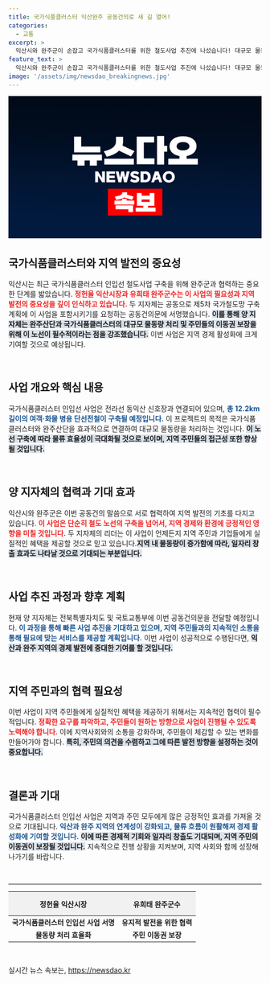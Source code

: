```yaml
---
title: 국가식품클러스터 익산완주 공동건의로 새 길 열어!
categories:
  - 교통
excerpt: >
  익산시와 완주군이 손잡고 국가식품클러스터를 위한 철도사업 추진에 나섰습니다! 대규모 물동량 처리와 주민 이동권 확보를 위해 중요한 이 사업의 향후 계획을 알아보세요. 클릭 후 자세히 확인하세요!
feature_text: >
  익산시와 완주군이 손잡고 국가식품클러스터를 위한 철도사업 추진에 나섰습니다! 대규모 물동량 처리와 주민 이동권 확보를 위해 중요한 이 사업의 향후 계획을 알아보세요. 클릭 후 자세히 확인하세요!
image: '/assets/img/newsdao_breakingnews.jpg'
---
```


<p><img src="/assets/img/newsdao_breakingnews.jpg" alt="pcversion 속보" /></p>

<h2 data-ke-size="size26">국가식품클러스터와 지역 발전의 중요성</h2>

<p data-ke-size="size16">익산시는 최근 국가식품클러스터 인입선 철도사업 구축을 위해 완주군과 협력하는 중요한 단계를 밟았습니다. <b><span style="color: #ee2323;">정헌율 익산시장과 유희태 완주군수는 이 사업의 필요성과 지역 발전의 중요성을 깊이 인식하고 있습니다.</span></b> 두 지자체는 공동으로 제5차 국가철도망 구축계획에 이 사업을 포함시키기를 요청하는 공동건의문에 서명했습니다. <b><span style="background-color: #21538527;">이를 통해 양 지자체는 완주산단과 국가식품클러스터의 대규모 물동량 처리 및 주민들의 이동권 보장을 위해 이 노선이 필수적이라는 점을 강조했습니다.</span></b> 이번 사업은 지역 경제 활성화에 크게 기여할 것으로 예상됩니다.</p>

<p data-ke-size="size16">&nbsp;</p>

<h2 data-ke-size="size26">사업 개요와 핵심 내용</h2>

<p data-ke-size="size16">국가식품클러스터 인입선 사업은 전라선 동익산 신호장과 연결되어 있으며, <b><span style="color: #1a5490;">총 12.2km 길이의 여객·화물 병용 단선전철이 구축될 예정입니다.</span></b> 이 프로젝트의 목적은 국가식품클러스터와 완주산단을 효과적으로 연결하여 대규모 물동량을 처리하는 것입니다. <b><span style="background-color: #21538527;">이 노선 구축에 따라 물류 효율성이 극대화될 것으로 보이며, 지역 주민들의 접근성 또한 향상될 것입니다.</span></b> </p>

<p data-ke-size="size16">&nbsp;</p>

<h2 data-ke-size="size26">양 지자체의 협력과 기대 효과</h2>

<p data-ke-size="size16">익산시와 완주군은 이번 공동건의 말씀으로 서로 협력하여 지역 발전의 기초를 다지고 있습니다. <b><span style="color: #ee2323;">이 사업은 단순히 철도 노선의 구축을 넘어서, 지역 경제와 환경에 긍정적인 영향을 미칠 것입니다.</span></b> 두 지자체의 리더는 이 사업이 언제든지 지역 주민과 기업들에게 실질적인 혜택을 제공할 것으로 믿고 있습니다.<b><span style="background-color: #21538527;">지역 내 물동량이 증가함에 따라, 일자리 창출 효과도 나타날 것으로 기대되는 부분입니다.</span></b></p>

<p data-ke-size="size16">&nbsp;</p>

<h2 data-ke-size="size26">사업 추진 과정과 향후 계획</h2>

<p data-ke-size="size16">현재 양 지자체는 전북특별자치도 및 국토교통부에 이번 공동건의문을 전달할 예정입니다. <b><span style="color: #1a5490;">이 과정을 통해 빠른 사업 추진을 기대하고 있으며, 지역 주민들과의 지속적인 소통을 통해 필요에 맞는 서비스를 제공할 계획입니다.</span></b> 이번 사업이 성공적으로 수행된다면, <b><span style="background-color: #21538527;">익산과 완주 지역의 경제 발전에 중대한 기여를 할 것입니다.</span></b></p>

<p data-ke-size="size16">&nbsp;</p>

<h2 data-ke-size="size26">지역 주민과의 협력 필요성</h2>

<p data-ke-size="size16">이번 사업이 지역 주민들에게 실질적인 혜택을 제공하기 위해서는 지속적인 협력이 필수적입니다. <b><span style="color: #ee2323;">정확한 요구를 파악하고, 주민들이 원하는 방향으로 사업이 진행될 수 있도록 노력해야 합니다.</span></b> 이에 지역사회와의 소통을 강화하며, 주민들이 체감할 수 있는 변화를 만들어가야 합니다. <b><span style="background-color: #21538527;">특히, 주민의 의견을 수렴하고 그에 따른 발전 방향을 설정하는 것이 중요합니다.</span></b></p>

<p data-ke-size="size16">&nbsp;</p>

<h2 data-ke-size="size26">결론과 기대</h2>

<p data-ke-size="size16">국가식품클러스터 인입선 사업은 지역과 주민 모두에게 많은 긍정적인 효과를 가져올 것으로 기대됩니다. <b><span style="color: #1a5490;">익산과 완주 지역의 연계성이 강화되고, 물류 흐름이 원활해져 경제 활성화에 기여할 것입니다.</span></b> <b><span style="background-color: #21538527;">이에 따른 경제적 기회와 일자리 창출도 기대되며, 지역 주민의 이동권이 보장될 것입니다.</span></b> 지속적으로 진행 상황을 지켜보며, 지역 사회와 함께 성장해 나가기를 바랍니다.</p>

<p data-ke-size="size16">&nbsp;</p>

<hr/>

<table style="width: 100%; border-collapse: collapse;">
    <thead>
        <tr>
            <th style="text-align: center; height: 40px; background-color: #f1f1f1;"><b>정헌율 익산시장</b></th>
            <th style="text-align: center; height: 40px; background-color: #f1f1f1;"><b>유희태 완주군수</b></th>
        </tr>
    </thead>
    <tbody>
        <tr>
            <td style="text-align: center; height: 17px;"><b>국가식품클러스터 인입선 사업 서명</b></td>
            <td style="text-align: center; height: 17px;"><b>유지적 발전을 위한 협력</b></td>
        </tr>
        <tr>
            <td style="text-align: center; height: 17px;"><b>물동량 처리 효율화</b></td>
            <td style="text-align: center; height: 17px;"><b>주민 이동권 보장</b></td>
        </tr>
    </tbody>
</table>

<p data-ke-size="size16">&nbsp;</p>
실시간 뉴스 속보는, <a href="https://newsdao.kr" rel="dofollow">https://newsdao.kr</a>


